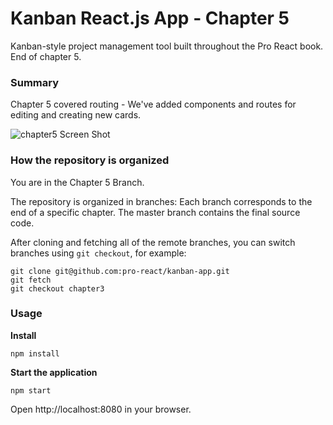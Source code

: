 Kanban React.js App - Chapter 5
=================================

Kanban-style project management tool built throughout the Pro React book. End of chapter 5.

### Summary

Chapter 5 covered routing - We've added components and routes for editing and creating new cards.


![chapter5 Screen Shot](https://cloud.githubusercontent.com/assets/33676/11109050/acde1b34-88d3-11e5-8159-93efae69a91d.png)

### How the repository is organized

You are in the Chapter 5 Branch.

The repository is organized in branches: Each branch corresponds to the end of a specific chapter. The master branch contains the final source code.

After cloning and fetching all of the remote branches, you can switch branches using `git checkout`, for example:

```
git clone git@github.com:pro-react/kanban-app.git
git fetch
git checkout chapter3
```

### Usage

**Install**
```
npm install
```

**Start the application**
```
npm start
```

Open http://localhost:8080 in your browser.
